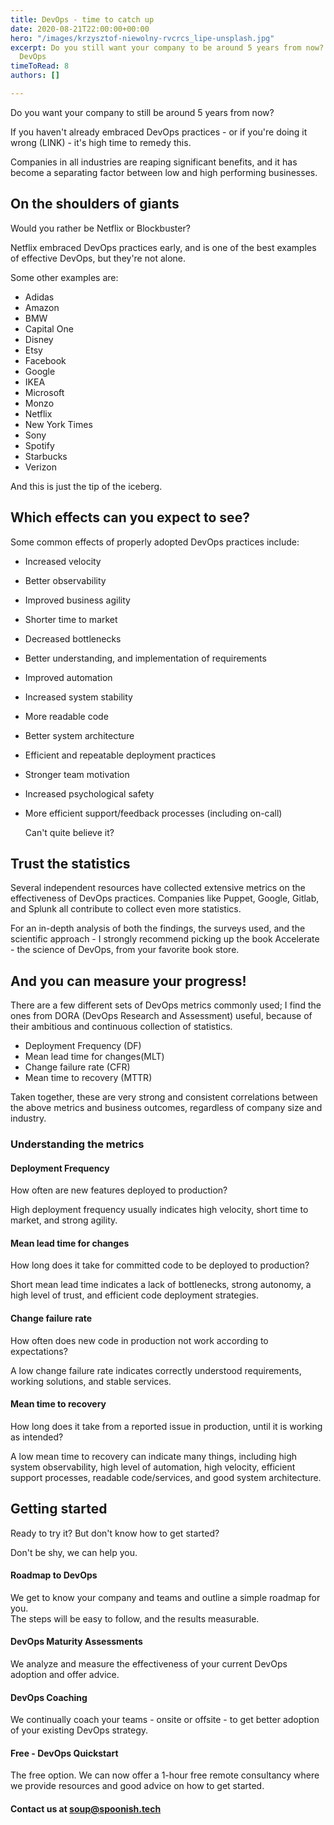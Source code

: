 ```yaml
---
title: DevOps - time to catch up
date: 2020-08-21T22:00:00+00:00
hero: "/images/krzysztof-niewolny-rvcrcs_lipe-unsplash.jpg"
excerpt: Do you still want your company to be around 5 years from now? Time to embrace
  DevOps
timeToRead: 8
authors: []

---
```

Do you want your company to still be around 5 years from now?

If you haven't already embraced DevOps practices - or if you're doing it wrong (LINK) - it's high time to remedy this.

Companies in all industries are reaping significant benefits, and it has become a separating factor between low and high performing businesses.

## On the shoulders of giants

Would you rather be Netflix or Blockbuster?

Netflix embraced DevOps practices early, and is one of the best examples of effective DevOps, but they're not alone.

Some other examples are:

* Adidas
* Amazon
* BMW
* Capital One
* Disney
* Etsy
* Facebook
* Google
* IKEA
* Microsoft
* Monzo
* Netflix
* New York Times
* Sony
* Spotify
* Starbucks
* Verizon

And this is just the tip of the iceberg.

## Which effects can you expect to see?

Some common effects of properly adopted DevOps practices include:

* Increased velocity
* Better observability
* Improved business agility
* Shorter time to market
* Decreased bottlenecks
* Better understanding, and implementation of requirements
* Improved automation
* Increased system stability
* More readable code
* Better system architecture
* Efficient and repeatable deployment practices
* Stronger team motivation
* Increased psychological safety
* More efficient support/feedback processes (including on-call)  
    
  Can't quite believe it?

## Trust the statistics

Several independent resources have collected extensive metrics on the effectiveness of DevOps practices. Companies like Puppet, Google, Gitlab, and Splunk all contribute to collect even more statistics. 

For an in-depth analysis of both the findings, the surveys used, and the scientific approach - I strongly recommend picking up the book Accelerate - the science of DevOps, from your favorite book store. 

## And you can measure your progress!

There are a few different sets of DevOps metrics commonly used; I find the ones from DORA (DevOps Research and Assessment) useful, because of their ambitious and continuous collection of statistics.

* Deployment Frequency (DF)
* Mean lead time for changes(MLT)
* Change failure rate (CFR)
* Mean time to recovery (MTTR)

Taken together, these are very strong and consistent correlations between the above metrics and business outcomes, regardless of company size and industry.

### Understanding the metrics

#### Deployment Frequency

How often are new features deployed to production?

High deployment frequency usually indicates high velocity, short time to market, and strong agility.

#### Mean lead time for changes

How long does it take for committed code to be deployed to production?

Short mean lead time indicates a lack of bottlenecks, strong autonomy, a high level of trust, and efficient code deployment strategies.

#### Change failure rate

How often does new code in production not work according to expectations?

A low change failure rate indicates correctly understood requirements, working solutions, and stable services.

#### Mean time to recovery

How long does it take from a reported issue in production, until it is working as intended?

A low mean time to recovery can indicate many things, including high system observability, high level of automation, high velocity, efficient support processes, readable code/services, and good system architecture.

## Getting started

Ready to try it? But don't know how to get started?

Don't be shy, we can help you.

#### Roadmap to DevOps

We get to know your company and teams and outline a simple roadmap for you.  
The steps will be easy to follow, and the results measurable.

#### DevOps Maturity Assessments

We analyze and measure the effectiveness of your current DevOps adoption and offer advice.

#### DevOps Coaching

We continually coach your teams - onsite or offsite -  to get better adoption of your existing DevOps strategy.

#### Free - DevOps Quickstart

The free option. We can now offer a 1-hour free remote consultancy where we provide resources and good advice on how to get started. 

#### Contact us at [soup@spoonish.tech](mailto:soup@spoonish.tech "soup@spoonish.tech")